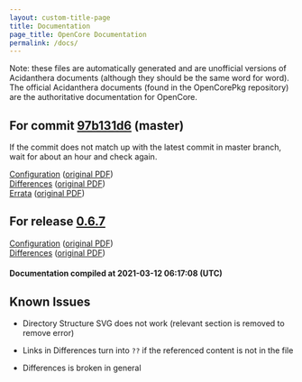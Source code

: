 ```yaml
---
layout: custom-title-page
title: Documentation
page_title: OpenCore Documentation
permalink: /docs/
---
```

Note: these files are automatically generated and are unofficial versions of Acidanthera documents (although they should be the same word for word). The official Acidanthera documents (found in the OpenCorePkg repository) are the authoritative documentation for OpenCore.

## For commit [97b131d6](https://github.com/acidanthera/OpenCorePkg/tree/97b131d6b9f6cccbcb6686a05bfdf15efa36c01d) (master)

If the commit does not match up with the latest commit in master branch, wait for about an hour and check again.

[Configuration](latest/Configuration.html) ([original PDF](https://github.com/acidanthera/OpenCorePkg/blob/97b131d6b9f6cccbcb6686a05bfdf15efa36c01d/Docs/Configuration.pdf))
<br>
[Differences](latest/Differences.html) ([original PDF](https://github.com/acidanthera/OpenCorePkg/blob/97b131d6b9f6cccbcb6686a05bfdf15efa36c01d/Docs/Differences/Differences.pdf))
<br>
[Errata](latest/Errata.html) ([original PDF](https://github.com/acidanthera/OpenCorePkg/blob/97b131d6b9f6cccbcb6686a05bfdf15efa36c01d/Docs/Errata/Errata.pdf))

## For release [0.6.7](https://github.com/acidanthera/OpenCorePkg/tree/0.6.7)

[Configuration](release/Configuration.html) ([original PDF](https://github.com/acidanthera/OpenCorePkg/blob/0.6.7/Docs/Configuration.pdf))
<br>
[Differences](release/Differences.html) ([original PDF](https://github.com/acidanthera/OpenCorePkg/blob/0.6.7/Docs/Differences/Differences.pdf))

#### Documentation compiled at 2021-03-12 06:17:08 (UTC)

## Known Issues

* Directory Structure SVG does not work (relevant section is removed to remove error)

* Links in Differences turn into `??` if the referenced content is not in the file

* Differences is broken in general
